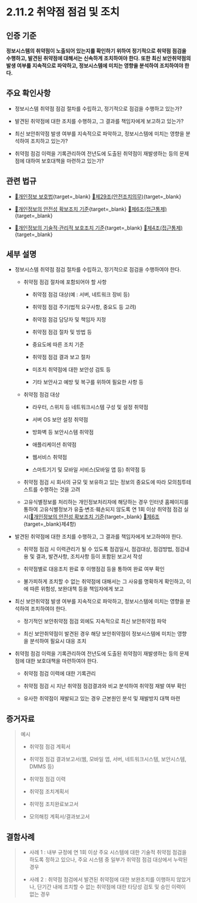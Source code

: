 # 2.11.2 취약점 점검 및 조치

## 인증 기준

**정보시스템의 취약점이 노출되어 있는지를 확인하기 위하여 정기적으로 취약점 점검을 수행하고, 발견된 취약점에 대해서는 신속하게 조치하여야 한다. 또한 최신 보안취약점의 발생 여부를 지속적으로 파악하고, 정보시스템에 미치는 영향을 분석하여 조치하여야 한다.**

## 주요 확인사항

- 정보시스템 취약점 점검 절차를 수립하고, 정기적으로 점검을 수행하고 있는가?

- 발견된 취약점에 대한 조치를 수행하고, 그 결과를 책임자에게 보고하고 있는가?

- 최신 보안취약점 발생 여부를 지속적으로 파악하고, 정보시스템에 미치는 영향을 분석하여 조치하고 있는가?

- 취약점 점검 이력을 기록관리하여 전년도에 도출된 취약점이 재발생하는 등의 문제점에 대하여 보호대책을 마련하고 있는가?

## 관련 법규

- [🔗개인정보 보호법](https://www.law.go.kr/법령/개인정보보호법/(20200805,16930,20200204)/제29조 "새 창에서 열기"){target=_blank} [🔗제29조(안전조치의무)](https://www.law.go.kr/법령/개인정보보호법/제29조 "새 창에서 열기"){target=_blank}

- [🔗개인정보의 안전성 확보조치 기준](https://www.law.go.kr/행정규칙/(개인정보보호위원회)개인정보의안전성확보조치기준/(2021-2,20210915)/제6조 "새 창에서 열기"){target=_blank} [🔗제6조(접근통제)](https://www.law.go.kr/행정규칙/(개인정보보호위원회)개인정보의안전성확보조치기준/제6조 "새 창에서 열기"){target=_blank}

- [🔗개인정보의 기술적·관리적 보호조치 기준](https://www.law.go.kr/행정규칙/(개인정보보호위원회)개인정보의기술적·관리적보호조치기준/(2021-3,20210915)/제4조 "새 창에서 열기"){target=_blank} [🔗제4조(접근통제)](https://www.law.go.kr/행정규칙/(개인정보보호위원회)개인정보의기술적·관리적보호조치기준/제4조 "새 창에서 열기"){target=_blank}

## 세부 설명

- 정보시스템 취약점 점검 절차를 수립하고, 정기적으로 점검을 수행하여야 한다.

    - 취약점 점검 절차에 포함되어야 할 사항

        - 취약점 점검 대상(예 : 서버, 네트워크 장비 등)

        - 취약점 점검 주기(법적 요구사항, 중요도 등 고려)

        - 취약점 점검 담당자 및 책임자 지정

        - 취약점 점검 절차 및 방법 등

        - 중요도에 따른 조치 기준

        - 취약점 점검 결과 보고 절차

        - 미조치 취약점에 대한 보안성 검토 등

        - 기타 보안사고 예방 및 복구를 위하여 필요한 사항 등

    - 취약점 점검 대상

        - 라우터, 스위치 등 네트워크시스템 구성 및 설정 취약점

        - 서버 OS 보안 설정 취약점

        - 방화벽 등 보안시스템 취약점

        - 애플리케이션 취약점

        - 웹서비스 취약점

        - 스마트기기 및 모바일 서비스(모바일 앱 등) 취약점 등

    - 취약점 점검 시 회사의 규모 및 보유하고 있는 정보의 중요도에 따라 모의침투테스트를 수행하는 것을 고려

    - 고유식별정보를 처리하는 개인정보처리자에 해당하는 경우 인터넷 홈페이지를 통하여 고유식별정보가 유출·변조·훼손되지 않도록 연 1회 이상 취약점 점검 실시([🔗개인정보의 안전성 확보조치 기준](https://www.law.go.kr/행정규칙/(개인정보보호위원회)개인정보의안전성확보조치기준/(2021-2,20210915)/제6조 "새 창에서 열기"){target=_blank} [🔗제6조](https://www.law.go.kr/행정규칙/(개인정보보호위원회)개인정보의안전성확보조치기준/제6조 "새 창에서 열기"){target=_blank}제4항)

- 발견된 취약점에 대한 조치를 수행하고, 그 결과를 책임자에게 보고하여야 한다.

    - 취약점 점검 시 이력관리가 될 수 있도록 점검일시, 점검대상, 점검방법, 점검내용 및 결과, 발견사항, 조치사항 등이 포함된 보고서 작성

    - 취약점별로 대응조치 완료 후 이행점검 등을 통하여 완료 여부 확인

    - 불가피하게 조치할 수 없는 취약점에 대해서는 그 사유를 명확하게 확인하고, 이에 따른 위험성, 보완대책 등을 책임자에게 보고

- 최신 보안취약점 발생 여부를 지속적으로 파악하고, 정보시스템에 미치는 영향을 분석하여 조치하여야 한다.

    - 정기적인 보안취약점 점검 외에도 지속적으로 최신 보안취약점 파악

    - 최신 보안취약점이 발견된 경우 해당 보안취약점이 정보시스템에 미치는 영향을 분석하여 필요시 대응 조치

- 취약점 점검 이력을 기록관리하여 전년도에 도출된 취약점이 재발생하는 등의 문제점에 대한 보호대책을 마련하여야 한다.

    - 취약점 점검 이력에 대한 기록관리

    - 취약점 점검 시 지난 취약점 점검결과와 비교 분석하여 취약점 재발 여부 확인

    - 유사한 취약점이 재발되고 있는 경우 근본원인 분석 및 재발방지 대책 마련

## 증거자료

> 예시
>
> - 취약점 점검 계획서
>
> - 취약점 점검 결과보고서(웹, 모바일 앱, 서버, 네트워크시스템, 보안시스템, DMMS 등)
>
> - 취약점 점검 이력
>
> - 취약점 조치계획서
>
> - 취약점 조치완료보고서
>
> - 모의해킹 계획서/결과보고서

## 결함사례

> - 사례 1 : 내부 규정에 연 1회 이상 주요 시스템에 대한 기술적 취약점 점검을 하도록 정하고 있으나, 주요 시스템 중 일부가 취약점 점검 대상에서 누락된 경우
>
> - 사례 2 : 취약점 점검에서 발견된 취약점에 대한 보완조치를 이행하지 않았거나, 단기간 내에 조치할 수 없는 취약점에 대한 타당성 검토 및 승인 이력이 없는 경우
